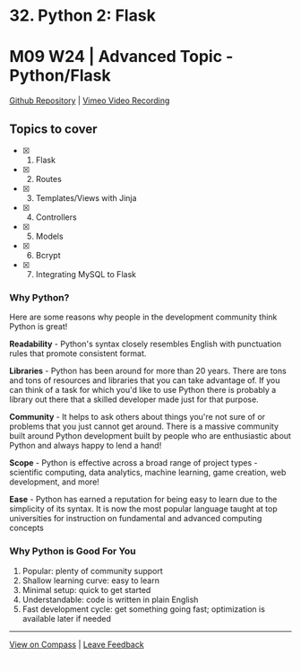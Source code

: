 # 32. Python 2: Flask

# M09 W24 | Advanced Topic - Python/Flask

[Github Repository](https://mandrillapp.com/track/click/30244704/github.com?p=eyJzIjoieW94bENENDVpdDFTT1cxVndvZmpyXzhmQUxnIiwidiI6MSwicCI6IntcInVcIjozMDI0NDcwNCxcInZcIjoxLFwidXJsXCI6XCJodHRwczpcXFwvXFxcL2dpdGh1Yi5jb21cXFwvQWxmcmVkbzA4XFxcL0NvaG9ydC1KdW5lLTEyLTIwMjNcXFwvdHJlZVxcXC9tYWluXFxcL1cyNE0wOSUyMC0lMjBBZHZhbmNlZCUyMFRvcGljJTIwLSUyMFB5dGhvbjpGbGFza1wiLFwiaWRcIjpcIjNiMzc3MGJiMjRjNjQ1NTI4NGU4MGRlNzhhMGViMTRmXCIsXCJ1cmxfaWRzXCI6W1wiMWFlOTU3MTY2ZjYyNDhjM2Q3MTIwODg5MjQ1ODJmYTIzOTM1OWNiNVwiXX0ifQ) | [Vimeo Video Recording](https://mandrillapp.com/track/click/30244704/vimeo.com?p=eyJzIjoiY0hpcUdfcW92bmlIYWJRemxFY056a3hILTVvIiwidiI6MSwicCI6IntcInVcIjozMDI0NDcwNCxcInZcIjoxLFwidXJsXCI6XCJodHRwczpcXFwvXFxcL3ZpbWVvLmNvbVxcXC84ODgyOTU2MDZcXFwvMDQxNTc5YzhjYj9zaGFyZT1jb3B5XCIsXCJpZFwiOlwiM2IzNzcwYmIyNGM2NDU1Mjg0ZTgwZGU3OGEwZWIxNGZcIixcInVybF9pZHNcIjpbXCI1MTljOWRlOGI4Y2RhZmRjNzQ2NzY1OTlmZmY1ZTY4YmQ1NjVkZjY3XCJdfSJ9)

## Topics to cover

- [X] 1. Flask
- [X] 2. Routes
- [X] 3. Templates/Views with Jinja
- [X] 4. Controllers
- [X] 5. Models
- [X] 6. Bcrypt
- [X] 7. Integrating MySQL to Flask

### Why Python?

Here are some reasons why people in the development community think Python is great!

**Readability** - Python's syntax closely resembles English with punctuation rules that promote consistent format.

**Libraries** - Python has been around for more than 20 years. There are tons and tons of resources and libraries that you can take advantage of. If you can think of a task for which you'd like to use Python there is probably a library out there that a skilled developer made just for that purpose.

**Community** - It helps to ask others about things you're not sure of or problems that you just cannot get around. There is a massive community built around Python development built by people who are enthusiastic about Python and always happy to lend a hand!

**Scope** - Python is effective across a broad range of project types - scientific computing, data analytics, machine learning, game creation, web development, and more!

**Ease** - Python has earned a reputation for being easy to learn due to the simplicity of its syntax. It is now the most popular language taught at top universities for instruction on fundamental and advanced computing concepts

### Why Python is Good For You

1. Popular: plenty of community support
2. Shallow learning curve: easy to learn
3. Minimal setup: quick to get started
4. Understandable: code is written in plain English
5. Fast development cycle: get something going fast; optimization is available later if needed

---

[View on Compass](https://mandrillapp.com/track/click/30244704/flex-web.compass.lighthouselabs.ca?p=eyJzIjoiUS1IaGdRVFVOVmlRNzdyVkZiUVZEUUozWmFFIiwidiI6MSwicCI6IntcInVcIjozMDI0NDcwNCxcInZcIjoxLFwidXJsXCI6XCJodHRwczpcXFwvXFxcL2ZsZXgtd2ViLmNvbXBhc3MubGlnaHRob3VzZWxhYnMuY2FcXFwvYWN0aXZpdGllc1xcXC8xMzA0XFxcL2xlY3R1cmVzXFxcLzEyMTlcIixcImlkXCI6XCIzYjM3NzBiYjI0YzY0NTUyODRlODBkZTc4YTBlYjE0ZlwiLFwidXJsX2lkc1wiOltcImZiYWM3MTQ2MWU0ZDE3NDcyNjAwYWE3NWUxNmYwM2Y0NThjN2JkZmZcIl19In0) | [Leave Feedback](https://mandrillapp.com/track/click/30244704/flex-web.compass.lighthouselabs.ca?p=eyJzIjoiNlo0UkcyYUpIdGdNRHN6TzFGb1FZTzFvVVFnIiwidiI6MSwicCI6IntcInVcIjozMDI0NDcwNCxcInZcIjoxLFwidXJsXCI6XCJodHRwczpcXFwvXFxcL2ZsZXgtd2ViLmNvbXBhc3MubGlnaHRob3VzZWxhYnMuY2FcXFwvZmVlZGJhY2tzXCIsXCJpZFwiOlwiM2IzNzcwYmIyNGM2NDU1Mjg0ZTgwZGU3OGEwZWIxNGZcIixcInVybF9pZHNcIjpbXCJlZDA4OTY2OTY5MzczNjFmNjZjOGQ5YzQxNjFmN2QyYTc2ZTFjMzJhXCJdfSJ9)

![open.gif](32.%20Python%202:%20Flask.assets/open.gif)

